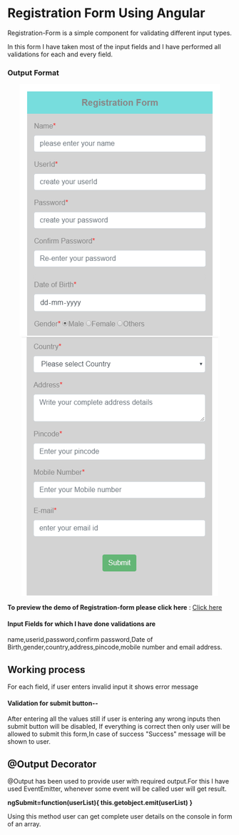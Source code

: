 # Registration Form Using Angular

Registration-Form is a simple component for validating different input types.

In this form I have taken most of the input fields and I have performed all validations for each and every field. 

### Output Format
 
 <p align="center">
  <img alt="Registration-Form" src="images/img1.PNG" class="img-responsive">
  <img alt="Registration-form" src="images/img2.PNG" class="img-responsive">
</p>

**To preview the demo of Registration-form please click here** : [Click here](https://angular-x66gqc-ichuxh.stackblitz.io)

#### Input Fields for which I have done validations are

name,userid,password,confirm password,Date of Birth,gender,country,address,pincode,mobile number and email address.

## Working process

For each field, if user enters invalid input it shows error message 

#### Validation for submit button--
After entering all the values still if user is entering any wrong inputs then submit button will be disabled, If everything is correct then only user will be allowed to submit this form,In case of success "Success" message will be shown to user.

## @Output Decorator
@Output has been used to provide user with required output.For this I have used EventEmitter, whenever some event will be called user will get result.

   **ngSubmit=function(userList){
     this.getobject.emit(userList)
   }**
   
Using this method user can get complete user details on the console in form of an array.


